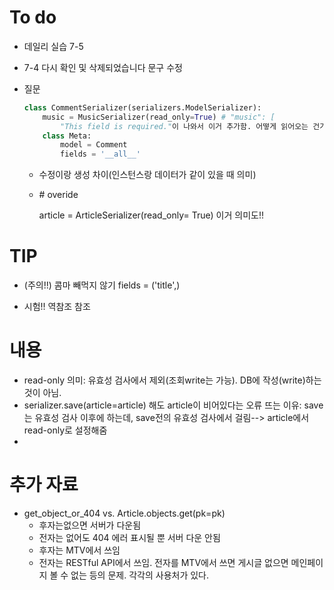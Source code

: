 # To do

* 데일리 실습 7-5

* 7-4 다시 확인 및 삭제되었습니다 문구 수정

* 질문

  ```python
  class CommentSerializer(serializers.ModelSerializer):
      music = MusicSerializer(read_only=True) # "music": [
          "This field is required."이 나와서 이거 추가함. 어떻게 읽어오는 건가
      class Meta:
          model = Comment
          fields = '__all__'
  ```
  
  * 수정이랑 생성 차이(인스턴스랑 데이터가 같이 있을 때 의미)
  
  * \# overide
  
      article = ArticleSerializer(read_only= True) 이거 의미도!!

# TIP

* (주의!!)  콤마 빼먹지 않기 fields = ('title',)

* 시험!! 역참조 참조





# 내용

* read-only 의미: 유효성 검사에서 제외(조회write는 가능). DB에 작성(write)하는 것이 아님.
* serializer.save(article=article) 해도 article이 비어있다는 오류 뜨는 이유: save는 유효성 검사 이후에 하는데, save전의 유효성 검사에서 걸림--> article에서 read-only로 설정해줌
* 







# 추가 자료

* get_object_or_404 vs. Article.objects.get(pk=pk)
  * 후자는없으면 서버가 다운됨
  * 전자는 없어도 404 에러 표시될 뿐 서버 다운 안됨
  * 후자는 MTV에서 쓰임
  * 전자는 RESTful API에서 쓰임. 전자를 MTV에서 쓰면 게시글 없으면 메인페이지 볼 수 없는 등의 문제. 각각의 사용처가 있다. 